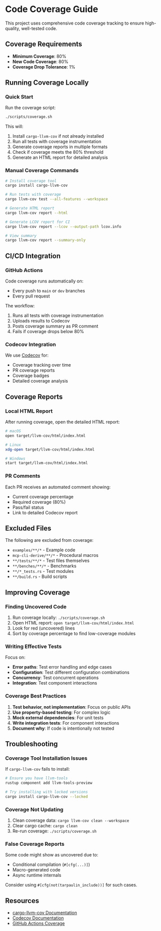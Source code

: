 # Code Coverage Guide

This project uses comprehensive code coverage tracking to ensure high-quality, well-tested code.

## Coverage Requirements

- **Minimum Coverage**: 80%
- **New Code Coverage**: 80%
- **Coverage Drop Tolerance**: 1%

## Running Coverage Locally

### Quick Start

Run the coverage script:

```bash
./scripts/coverage.sh
```

This will:
1. Install `cargo-llvm-cov` if not already installed
2. Run all tests with coverage instrumentation
3. Generate coverage reports in multiple formats
4. Check if coverage meets the 80% threshold
5. Generate an HTML report for detailed analysis

### Manual Coverage Commands

```bash
# Install coverage tool
cargo install cargo-llvm-cov

# Run tests with coverage
cargo llvm-cov test --all-features --workspace

# Generate HTML report
cargo llvm-cov report --html

# Generate LCOV report for CI
cargo llvm-cov report --lcov --output-path lcov.info

# View summary
cargo llvm-cov report --summary-only
```

## CI/CD Integration

### GitHub Actions

Code coverage runs automatically on:
- Every push to `main` or `dev` branches
- Every pull request

The workflow:
1. Runs all tests with coverage instrumentation
2. Uploads results to Codecov
3. Posts coverage summary as PR comment
4. Fails if coverage drops below 80%

### Codecov Integration

We use [Codecov](https://codecov.io) for:
- Coverage tracking over time
- PR coverage reports
- Coverage badges
- Detailed coverage analysis

## Coverage Reports

### Local HTML Report

After running coverage, open the detailed HTML report:

```bash
# macOS
open target/llvm-cov/html/index.html

# Linux
xdg-open target/llvm-cov/html/index.html

# Windows
start target/llvm-cov/html/index.html
```

### PR Comments

Each PR receives an automated comment showing:
- Current coverage percentage
- Required coverage (80%)
- Pass/fail status
- Link to detailed Codecov report

## Excluded Files

The following are excluded from coverage:
- `examples/**/*` - Example code
- `mcp-cli-derive/**/*` - Procedural macros
- `**/tests/**/*` - Test files themselves
- `**/benches/**/*` - Benchmarks
- `**/*_tests.rs` - Test modules
- `**/build.rs` - Build scripts

## Improving Coverage

### Finding Uncovered Code

1. Run coverage locally: `./scripts/coverage.sh`
2. Open HTML report: `open target/llvm-cov/html/index.html`
3. Look for red (uncovered) lines
4. Sort by coverage percentage to find low-coverage modules

### Writing Effective Tests

Focus on:
- **Error paths**: Test error handling and edge cases
- **Configuration**: Test different configuration combinations
- **Concurrency**: Test concurrent operations
- **Integration**: Test component interactions

### Coverage Best Practices

1. **Test behavior, not implementation**: Focus on public APIs
2. **Use property-based testing**: For complex logic
3. **Mock external dependencies**: For unit tests
4. **Write integration tests**: For component interactions
5. **Document why**: If code is intentionally not tested

## Troubleshooting

### Coverage Tool Installation Issues

If `cargo-llvm-cov` fails to install:

```bash
# Ensure you have llvm-tools
rustup component add llvm-tools-preview

# Try installing with locked versions
cargo install cargo-llvm-cov --locked
```

### Coverage Not Updating

1. Clean coverage data: `cargo llvm-cov clean --workspace`
2. Clear cargo cache: `cargo clean`
3. Re-run coverage: `./scripts/coverage.sh`

### False Coverage Reports

Some code might show as uncovered due to:
- Conditional compilation (`#[cfg(...)]`)
- Macro-generated code
- Async runtime internals

Consider using `#[cfg(not(tarpaulin_include))]` for such cases.

## Resources

- [cargo-llvm-cov Documentation](https://github.com/taiki-e/cargo-llvm-cov)
- [Codecov Documentation](https://docs.codecov.io)
- [GitHub Actions Coverage](https://docs.github.com/en/actions/automating-builds-and-tests/about-continuous-integration)